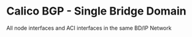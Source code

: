 # Calico BGP - Single Bridge Domain

All node interfaces and ACI interfaces in the same BD/IP Network